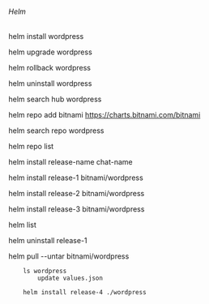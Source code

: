 

###### Helm #######

helm install wordpress

helm upgrade wordpress

helm rollback wordpress

helm uninstall wordpress

helm search hub wordpress


helm repo add bitnami https://charts.bitnami.com/bitnami

helm search repo wordpress

helm repo list 


helm install release-name chat-name

helm install release-1 bitnami/wordpress

helm install release-2 bitnami/wordpress

helm install release-3 bitnami/wordpress

helm list 

helm uninstall release-1

helm pull --untar bitnami/wordpress

        ls wordpress
            update values.json 

        helm install release-4 ./wordpress

